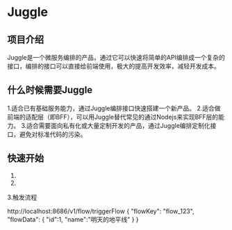 # Juggle
## 项目介绍
Juggle是一个微服务编排的产品，通过它可以快速将简单的API编排成一个复杂的接口，编排的接口可以直接给前端使用，极大的提高开发效率，减轻开发成本。

## 什么时候需要Juggle
1.适合已有基础服务能力，通过Juggle编排接口快速搭建一个新产品。
2.适合做前端的适配层（即BFF），可以用Juggle替代常见的通过Nodejs来实现BFF层的能力。
3.适合需要面向私有化或大量定制开发的产品，通过Juggle编排定制化接口，避免对标准代码的污染。


## 快速开始
1.


2.


3.触发流程

http://localhost:8686/v1/flow/triggerFlow
{
"flowKey": "flow_123",
"flowData": {
    "id":1,
    "name":"明天的地平线"
}
}


